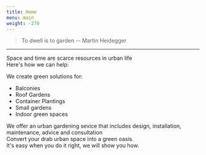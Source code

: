 ```yaml
---
title: Home
menu: main
weight: -270
---
```

> To dwell is to garden -- Martin Heidegger  
***  

Space and time are scarce resources in urban life  
Here's how we can help:   

We create green solutions for:  

* Balconies   
* Roof Gardens  
* Container Plantings  
* Small gardens  
* Indoor green spaces  

We offer an urban gardening sevice that includes design, installation, maintenance, advice and consultation  
Convert your drab urban space into a green oasis.  
It's easy when you do it right, we will show you how.


